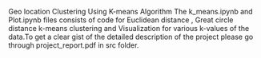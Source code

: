 Geo location Clustering Using K-means Algorithm
The k_means.ipynb and Plot.ipynb files consists of code for Euclidean distance , Great circle distance k-means clustering and Visualization for various k-values of the data.To get a clear gist of the detailed description of the project please go through project_report.pdf in src folder.
